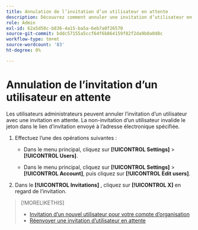 ```yaml
---
title: Annulation de l’invitation d’un utilisateur en attente
description: Découvrez comment annuler une invitation d’utilisateur en attente.
role: Admin
exl-id: 62a5d50c-b836-4a15-ba5a-6eb7a0f26570
source-git-commit: bddc57155a5ccf64f6b864159f82f2da9b0a0d8c
workflow-type: tm+mt
source-wordcount: '83'
ht-degree: 0%

---
```


# Annulation de l’invitation d’un utilisateur en attente

Les utilisateurs administrateurs peuvent annuler l’invitation d’un utilisateur avec une invitation en attente. La non-invitation d’un utilisateur invalide le jeton dans le lien d’invitation envoyé à l’adresse électronique spécifiée.

1. Effectuez l’une des opérations suivantes :

   * Dans le menu principal, cliquez sur **[!UICONTROL Settings]** > **[!UICONTROL Users]**.

   * Dans le menu principal, cliquez sur **[!UICONTROL Settings]** > **[!UICONTROL Account]**, puis cliquez sur **[!UICONTROL Edit users]**.

1. Dans le **[!UICONTROL Invitations]** , cliquez sur **[!UICONTROL X]** en regard de l’invitation.

>[!MORELIKETHIS]
>
>* [Invitation d’un nouvel utilisateur pour votre compte d’organisation](user-invite.md)
>* [Réenvoyer une invitation d’utilisateur en attente](user-resend-invite.md)

<!-- >* [Edit User Permissions or Delete a User](user-edit.md) -->
